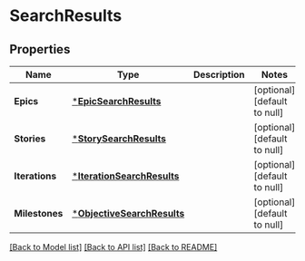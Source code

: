 # SearchResults

## Properties
Name | Type | Description | Notes
------------ | ------------- | ------------- | -------------
**Epics** | [***EpicSearchResults**](EpicSearchResults.md) |  | [optional] [default to null]
**Stories** | [***StorySearchResults**](StorySearchResults.md) |  | [optional] [default to null]
**Iterations** | [***IterationSearchResults**](IterationSearchResults.md) |  | [optional] [default to null]
**Milestones** | [***ObjectiveSearchResults**](ObjectiveSearchResults.md) |  | [optional] [default to null]

[[Back to Model list]](../README.md#documentation-for-models) [[Back to API list]](../README.md#documentation-for-api-endpoints) [[Back to README]](../README.md)

